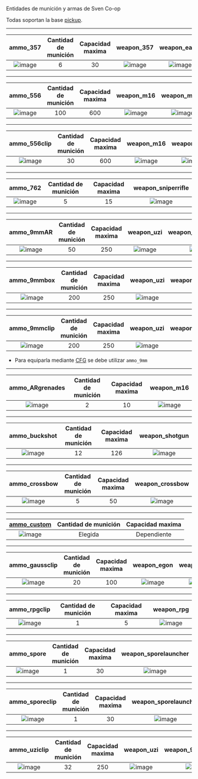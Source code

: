 Entidades de munición y armas de Sven Co-op

Todas soportan la base [pickup](../pickup.md).

---

| ammo_357 | Cantidad de munición | Capacidad maxima | weapon_357 | weapon_eagle |
| :---: | :---: | :---: | :---: | :---: |
| ![image](../../../images/ammo_357.png) | 6 | 30 | ![image](../../../images/weapon_357.png) | ![image](../../../images/weapon_eagle.png) |

---

| ammo_556 | Cantidad de munición | Capacidad maxima | weapon_m16 | weapon_m249 | weapon_minigun |
| :---: | :---: | :---: | :---: | :---: | :---: |
| ![image](../../../images/ammo_556.png) | 100 | 600 | ![image](../../../images/weapon_m16.png) | ![image](../../../images/weapon_m249.png) | ![image](../../../images/weapon_minigun.png) |

---

| ammo_556clip | Cantidad de munición | Capacidad maxima | weapon_m16 | weapon_m249 | weapon_minigun |
| :---: | :---: | :---: | :---: | :---: | :---: |
| ![image](../../../images/ammo_9mmAR.png) | 30 | 600 | ![image](../../../images/weapon_m16.png) | ![image](../../../images/weapon_m249.png) | ![image](../../../images/weapon_minigun.png) |

---

| ammo_762 | Cantidad de munición | Capacidad maxima | weapon_sniperrifle |
| :---: | :---: | :---: | :---: |
| ![image](../../../images/ammo_762.png) | 5 | 15 | ![image](../../../images/weapon_sniperrifle.png) |

---

| ammo_9mmAR | Cantidad de munición | Capacidad maxima | weapon_uzi | weapon_9mmhandgun | weapon_9mmAR |
| :---: | :---: | :---: | :---: | :---: | :---: |
| ![image](../../../images/ammo_9mmAR.png) | 50 | 250 | ![image](../../../images/weapon_uzi.png) | ![image](../../../images/weapon_9mmhandgun.png) | ![image](../../../images/weapon_9mmAR.png) |

---

| ammo_9mmbox | Cantidad de munición | Capacidad maxima | weapon_uzi | weapon_9mmhandgun | weapon_9mmAR |
| :---: | :---: | :---: | :---: | :---: | :---: |
| ![image](../../../images/ammo_9mmbox.png) | 200 | 250 | ![image](../../../images/weapon_uzi.png) | ![image](../../../images/weapon_9mmhandgun.png) | ![image](../../../images/weapon_9mmAR.png) |

---

| ammo_9mmclip | Cantidad de munición | Capacidad maxima | weapon_uzi | weapon_9mmhandgun | weapon_9mmAR |
| :---: | :---: | :---: | :---: | :---: | :---: |
| ![image](../../../images/ammo_9mmclip.png) | 200 | 250 | ![image](../../../images/weapon_uzi.png) | ![image](../../../images/weapon_9mmhandgun.png) | ![image](../../../images/weapon_9mmAR.png) |
- Para equiparla mediante [CFG](../../game/cfg.md) se debe utilizar ``ammo_9mm``

---

| ammo_ARgrenades | Cantidad de munición | Capacidad maxima | weapon_m16 |
| :---: | :---: | :---: | :---: |
| ![image](../../../images/ammo_ARgrenades.png) | 2 | 10 | ![image](../../../images/weapon_m16.png) |

---

| ammo_buckshot | Cantidad de munición | Capacidad maxima | weapon_shotgun |
| :---: | :---: | :---: | :---: |
| ![image](../../../images/ammo_buckshot.png) | 12 | 126 | ![image](../../../images/weapon_shotgun.png) |

---

| ammo_crossbow | Cantidad de munición | Capacidad maxima | weapon_crossbow |
| :---: | :---: | :---: | :---: |
| ![image](../../../images/ammo_crossbow.png) | 5 | 50 | ![image](../../../images/weapon_crossbow.png) |

---

| [ammo_custom](ammo_custom.md) | Cantidad de munición | Capacidad maxima |
| :---: | :---: | :---: |
| ![image](../../../images/angelscript.png) | Elegida | Dependiente |

---

| ammo_gaussclip | Cantidad de munición | Capacidad maxima | weapon_egon | weapon_gauss | weapon_displacer |
| :---: | :---: | :---: | :---: | :---: | :---: |
| ![image](../../../images/ammo_gaussclip.png) | 20 | 100 | ![image](../../../images/weapon_egon.png) | ![image](../../../images/weapon_gauss.png) | ![image](../../../images/weapon_displacer.png) |

---

| ammo_rpgclip | Cantidad de munición | Capacidad maxima | weapon_rpg |
| :---: | :---: | :---: | :---: |
| ![image](../../../images/ammo_rpgclip.png) | 1 | 5 | ![image](../../../images/weapon_rpg.png) |

---

| ammo_spore | Cantidad de munición | Capacidad maxima | weapon_sporelauncher |
| :---: | :---: | :---: | :---: |
| ![image](../../../images/ammo_spore.png) | 1 | 30 | ![image](../../../images/weapon_sporelauncher.png) |

---

| ammo_sporeclip | Cantidad de munición | Capacidad maxima | weapon_sporelauncher |
| :---: | :---: | :---: | :---: |
| ![image](../../../images/ammo_sporeclip.png) | 1 | 30 | ![image](../../../images/weapon_sporelauncher.png) |

---

| ammo_uziclip | Cantidad de munición | Capacidad maxima | weapon_uzi | weapon_9mmhandgun | weapon_9mmAR |
| :---: | :---: | :---: | :---: | :---: | :---: |
| ![image](../../../images/ammo_uziclip.png) | 32 | 250 | ![image](../../../images/weapon_uzi.png) | ![image](../../../images/weapon_9mmhandgun.png) | ![image](../../../images/weapon_9mmAR.png) |
